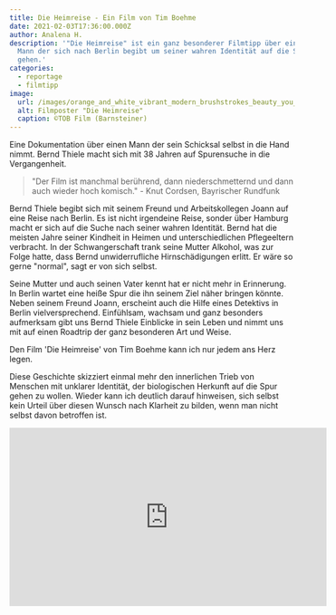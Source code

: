 ```yaml
---
title: Die Heimreise - Ein Film von Tim Boehme
date: 2021-02-03T17:36:00.000Z
author: Analena H.
description: '"Die Heimreise" ist ein ganz besonderer Filmtipp über einen jungen
  Mann der sich nach Berlin begibt um seiner wahren Identität auf die Spur zu
  gehen.'
categories:
  - reportage
  - filmtipp
image:
  url: /images/orange_and_white_vibrant_modern_brushstrokes_beauty_you_tube_thumbnail_2_7a0a389d9f.png
  alt: Filmposter "Die Heimreise"
  caption: ©TOB Film (Barnsteiner)
---
```

Eine Dokumentation über einen Mann der sein Schicksal selbst in die Hand nimmt. Bernd Thiele macht sich mit 38 Jahren auf Spurensuche in die Vergangenheit.

> "Der Film ist manchmal berührend, dann niederschmetternd und dann auch wieder hoch komisch." - Knut Cordsen, Bayrischer Rundfunk

Bernd Thiele begibt sich mit seinem Freund und Arbeitskollegen Joann auf eine Reise nach Berlin. Es ist nicht irgendeine Reise, sonder über Hamburg macht er sich auf die Suche nach seiner wahren Identität. Bernd hat die meisten Jahre seiner Kindheit in Heimen und unterschiedlichen Pflegeeltern verbracht. In der Schwangerschaft trank seine Mutter Alkohol, was zur Folge hatte, dass Bernd unwiderrufliche Hirnschädigungen erlitt. Er wäre so gerne "normal", sagt er von sich selbst.

Seine Mutter und auch seinen Vater kennt hat er nicht mehr in Erinnerung. In Berlin wartet eine heiße Spur die ihn seinem Ziel näher bringen könnte. Neben seinem Freund Joann, erscheint auch die Hilfe eines Detektivs in Berlin vielversprechend. Einfühlsam, wachsam und ganz besonders aufmerksam gibt uns Bernd Thiele Einblicke in sein Leben und nimmt uns mit auf einen Roadtrip der ganz besonderen Art und Weise.

Den Film 'Die Heimreise' von Tim Boehme kann ich nur jedem ans Herz legen.

Diese Geschichte skizziert einmal mehr den innerlichen Trieb von Menschen mit unklarer Identität, der biologischen Herkunft auf die Spur gehen zu wollen. Wieder kann ich deutlich darauf hinweisen, sich selbst kein Urteil über diesen Wunsch nach Klarheit zu bilden, wenn man nicht selbst davon betroffen ist.

<iframe width="560" height="315" src="https://www.youtube.com/embed/Oq-tvCoscN0" title="Die Heimreise - Auf der Suche nach der Vergangenheit | NDR Dokfilm | NDR Doku" frameborder="0" allow="accelerometer; autoplay; clipboard-write; encrypted-media; gyroscope; picture-in-picture; web-share" referrerpolicy="strict-origin-when-cross-origin" allowfullscreen></iframe>
